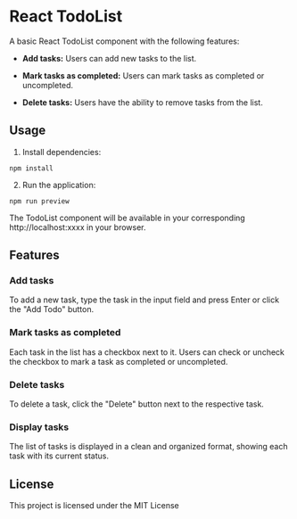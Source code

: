 
# React TodoList

  

A basic React TodoList component with the following features:

  

-  **Add tasks:** Users can add new tasks to the list.

-  **Mark tasks as completed:** Users can mark tasks as completed or uncompleted.

-  **Delete tasks:** Users have the ability to remove tasks from the list.


  

## Usage

  

1. Install dependencies:
```
npm install
```
2.  Run the application:
```
npm run preview
```
The TodoList component will be available in your corresponding http://localhost:xxxx in your browser.
## Features

### Add tasks

To add a new task, type the task in the input field and press Enter or click the "Add Todo" button.

### Mark tasks as completed

Each task in the list has a checkbox next to it. Users can check or uncheck the checkbox to mark a task as completed or uncompleted.

### Delete tasks

To delete a task, click the "Delete" button next to the respective task.

### Display tasks

The list of tasks is displayed in a clean and organized format, showing each task with its current status.

## License
This project is licensed under the MIT License
